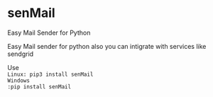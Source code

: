 # senMail
Easy Mail Sender for Python


Easy Mail sender for python also <bold>you can intigrate with services like sendgrid</bold> 


Use
<br>
<code>Linux: pip3 install senMail</code>
<br>
<code>Windows :pip install senMail</code>

